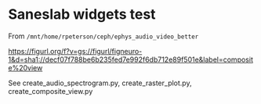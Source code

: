 # Saneslab widgets test

From `/mnt/home/rpeterson/ceph/ephys_audio_video_better`

https://figurl.org/f?v=gs://figurl/figneuro-1&d=sha1://decf07f788be6b235fed7e992f6db712e89f501e&label=composite%20view
<!--
height: 700
-->

See create_audio_spectrogram.py, create_raster_plot.py, create_composite_view.py